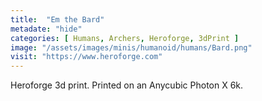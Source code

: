 ```yaml
---
title:  "Em the Bard"
metadate: "hide"
categories: [ Humans, Archers, Heroforge, 3dPrint ]
image: "/assets/images/minis/humanoid/humans/Bard.png"
visit: "https://www.heroforge.com"
---
```

Heroforge 3d print. Printed on an Anycubic Photon X 6k.
